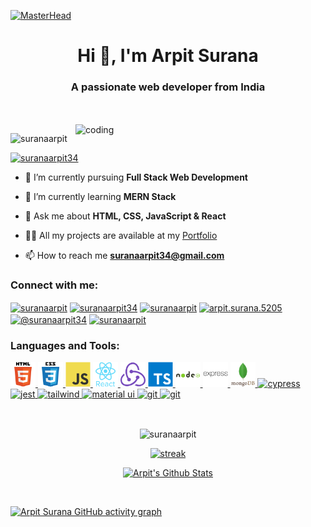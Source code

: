 [![MasterHead](https://user-images.githubusercontent.com/99549985/168443822-51841acd-0bff-4920-b51f-0338080eec7f.gif)](https://github.com/suranaarpit)
<h1 align="center">Hi 👋, I'm Arpit Surana</h1>
<h3 align="center">A passionate web developer from India</h3>
<br/>
<br/>
<img align="right" alt="coding" width="400" src="https://images.squarespace-cdn.com/content/v1/5769fc401b631bab1addb2ab/1541580611624-TE64QGKRJG8SWAIUS7NS/coding-freak.gif"/>

<p align="left"> <img src="https://komarev.com/ghpvc/?username=suranaarpit&label=Profile%20views&color=0e75b6&style=flat" alt="suranaarpit" /> </p>

<p align="left"> <a href="https://twitter.com/suranaarpit34" target="blank"><img src="https://img.shields.io/twitter/follow/suranaarpit34?logo=twitter&style=for-the-badge" alt="suranaarpit34" /></a> </p>


- 🔭 I’m currently pursuing  **Full Stack Web Development**

- 🌱 I’m currently learning **MERN Stack**

- 💬 Ask me about **HTML, CSS, JavaScript & React**

- 👨‍💻 All my projects are available at my [Portfolio](https://arpit-surana.vercel.app/)

- 📫 How to reach me **suranaarpit34@gmail.com**

<h3 align="left">Connect with me:</h3>
<p align="left">
<a href="https://linkedin.com/in/suranaarpit" target="blank"><img align="center" src="https://raw.githubusercontent.com/rahuldkjain/github-profile-readme-generator/master/src/images/icons/Social/linked-in-alt.svg" alt="suranaarpit" height="30" width="40" /></a>
<a href="https://twitter.com/suranaarpit34" target="blank"><img align="center" src="https://raw.githubusercontent.com/rahuldkjain/github-profile-readme-generator/master/src/images/icons/Social/twitter.svg" alt="suranaarpit34" height="30" width="40" /></a>
<a href="https://instagram.com/suranaarpit" target="blank"><img align="center" src="https://raw.githubusercontent.com/rahuldkjain/github-profile-readme-generator/master/src/images/icons/Social/instagram.svg" alt="suranaarpit" height="30" width="40" /></a>
<a href="https://fb.com/arpit.surana.5205" target="blank"><img align="center" src="https://raw.githubusercontent.com/rahuldkjain/github-profile-readme-generator/master/src/images/icons/Social/facebook.svg" alt="arpit.surana.5205" height="30" width="40" /></a>
<a href="https://medium.com/@suranaarpit34" target="blank"><img align="center" src="https://raw.githubusercontent.com/rahuldkjain/github-profile-readme-generator/master/src/images/icons/Social/medium.svg" alt="@suranaarpit34" height="30" width="40" /></a>
<a href="https://codesandbox.com/suranaarpit" target="blank"><img align="center" src="https://raw.githubusercontent.com/rahuldkjain/github-profile-readme-generator/master/src/images/icons/Social/codesandbox.svg" alt="suranaarpit" height="30" width="40" /></a>
</p>

<h3 align="left">Languages and Tools:</h3>
<p align="left"><a href="https://www.w3.org/html/" target="_blank" rel="noreferrer"> <img src="https://raw.githubusercontent.com/devicons/devicon/master/icons/html5/html5-original-wordmark.svg" alt="html5" width="40" height="40"/> </a> <a href="https://www.w3schools.com/css/" target="_blank" rel="noreferrer"> <img src="https://raw.githubusercontent.com/devicons/devicon/master/icons/css3/css3-original-wordmark.svg" alt="css3" width="40" height="40"/> </a> <a href="https://developer.mozilla.org/en-US/docs/Web/JavaScript" target="_blank" rel="noreferrer"> <img src="https://raw.githubusercontent.com/devicons/devicon/master/icons/javascript/javascript-original.svg" alt="javascript" width="40" height="40"/> </a> <a href="https://reactjs.org/" target="_blank" rel="noreferrer"> <img src="https://raw.githubusercontent.com/devicons/devicon/master/icons/react/react-original-wordmark.svg" alt="react" width="40" height="40"/> </a> <a href="https://redux.js.org" target="_blank" rel="noreferrer"> <img src="https://raw.githubusercontent.com/devicons/devicon/master/icons/redux/redux-original.svg" alt="redux" width="40" height="40"/> </a> <a href="https://www.typescriptlang.org/" target="_blank" rel="noreferrer"> <img src="https://raw.githubusercontent.com/devicons/devicon/master/icons/typescript/typescript-original.svg" alt="typescript" width="40" height="40"/> </a> <a href="https://nodejs.org" target="_blank" rel="noreferrer"> <img src="https://raw.githubusercontent.com/devicons/devicon/master/icons/nodejs/nodejs-original-wordmark.svg" alt="nodejs" width="40" height="40"/> </a> <a href="https://expressjs.com" target="_blank" rel="noreferrer"> <img src="https://raw.githubusercontent.com/devicons/devicon/master/icons/express/express-original-wordmark.svg" alt="express" width="40" height="40"/> </a> <a href="https://www.mongodb.com/" target="_blank" rel="noreferrer"> <img src="https://raw.githubusercontent.com/devicons/devicon/master/icons/mongodb/mongodb-original-wordmark.svg" alt="mongodb" width="40" height="40"/> </a> <a href="https://www.cypress.io" target="_blank" rel="noreferrer"> <img src="https://iconape.com/wp-content/files/gj/370774/svg/370774.svg" alt="cypress" width="40" height="40"/> </a>  <a href="https://jestjs.io" target="_blank" rel="noreferrer"> <img src="https://www.vectorlogo.zone/logos/jestjsio/jestjsio-icon.svg" alt="jest" width="40" height="40"/> </a> <a href="https://tailwindcss.com/" target="_blank" rel="noreferrer"> <img src="https://www.vectorlogo.zone/logos/tailwindcss/tailwindcss-icon.svg" alt="tailwind" width="40" height="40"/> </a>  <a href="https://mui.com/" target="_blank" rel="noreferrer"> <img src="https://mui.com/static/logo.png" alt="material ui" width="40" height="40"/> </a> <a href="https://git-scm.com/" target="_blank" rel="noreferrer"> <img src="https://www.vectorlogo.zone/logos/git-scm/git-scm-icon.svg" alt="git" width="40" height="40"/> </a> <a href="https://code.visualstudio.com/" target="_blank" rel="noreferrer"> <img src="https://upload.wikimedia.org/wikipedia/commons/thumb/9/9a/Visual_Studio_Code_1.35_icon.svg/2048px-Visual_Studio_Code_1.35_icon.svg.png" alt="git" width="40" height="40"/> </a> </p>

<br />
<p align="center"><img align="center" src="https://github-readme-stats.vercel.app/api/top-langs?username=suranaarpit&show_icons=true&locale=en&layout=compact&theme=react&hide_border=true&bg_color=0D1117" alt="suranaarpit" /></p>

<p align="center">
    <a href="https://github.com/suranaarpit/github-readme-streak-stats">
        <img title=":fire: Get streak stats for your profile at git.io/streak-stats" alt="streak" src="https://github-readme-streak-stats.herokuapp.com/?user=suranaarpit&theme=black-ice&hide_border=true&stroke=0000&background=060A0CD0"/>
    </a>
</p>
<p align="center">
    <a href="https://github.com/suranaarpit/github-readme-stats"><img alt="Arpit's Github Stats" src="https://github-readme-stats.vercel.app/api?username=suranaarpit&show_icons=true&count_private=true&theme=react&hide_border=true&bg_color=0D1117" /></a>
    </p>
<br />

[![Arpit Surana GitHub activity graph](https://activity-graph.herokuapp.com/graph?username=suranaarpit&bg_color=0D1117&color=5BCDEC&line=5BCDEC&point=FFFFFF&hide_border=true)](https://github.com/suranaarpit)
